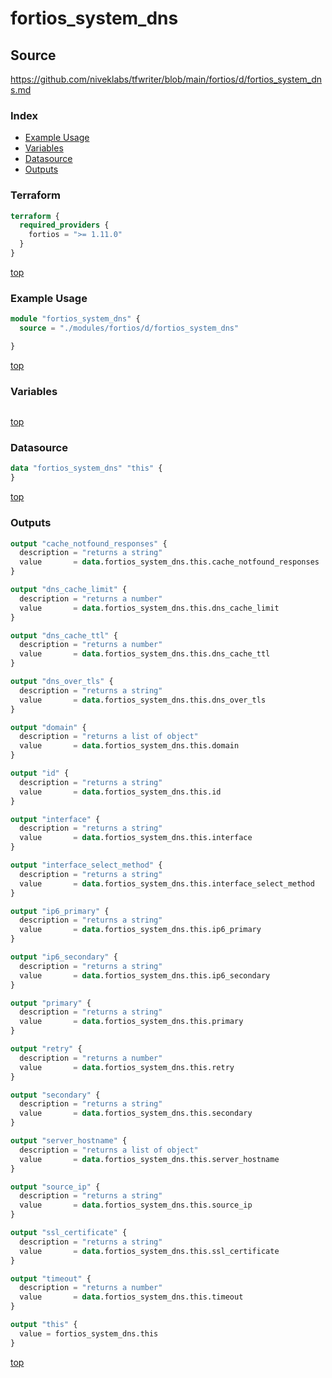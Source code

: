 # fortios_system_dns

## Source

https://github.com/niveklabs/tfwriter/blob/main/fortios/d/fortios_system_dns.md

### Index

- [Example Usage](#example-usage)
- [Variables](#variables)
- [Datasource](#datasource)
- [Outputs](#outputs)

### Terraform

```terraform
terraform {
  required_providers {
    fortios = ">= 1.11.0"
  }
}
```

[top](#index)

### Example Usage

```terraform
module "fortios_system_dns" {
  source = "./modules/fortios/d/fortios_system_dns"

}
```

[top](#index)

### Variables

```terraform
```

[top](#index)

### Datasource

```terraform
data "fortios_system_dns" "this" {
}
```

[top](#index)

### Outputs

```terraform
output "cache_notfound_responses" {
  description = "returns a string"
  value       = data.fortios_system_dns.this.cache_notfound_responses
}

output "dns_cache_limit" {
  description = "returns a number"
  value       = data.fortios_system_dns.this.dns_cache_limit
}

output "dns_cache_ttl" {
  description = "returns a number"
  value       = data.fortios_system_dns.this.dns_cache_ttl
}

output "dns_over_tls" {
  description = "returns a string"
  value       = data.fortios_system_dns.this.dns_over_tls
}

output "domain" {
  description = "returns a list of object"
  value       = data.fortios_system_dns.this.domain
}

output "id" {
  description = "returns a string"
  value       = data.fortios_system_dns.this.id
}

output "interface" {
  description = "returns a string"
  value       = data.fortios_system_dns.this.interface
}

output "interface_select_method" {
  description = "returns a string"
  value       = data.fortios_system_dns.this.interface_select_method
}

output "ip6_primary" {
  description = "returns a string"
  value       = data.fortios_system_dns.this.ip6_primary
}

output "ip6_secondary" {
  description = "returns a string"
  value       = data.fortios_system_dns.this.ip6_secondary
}

output "primary" {
  description = "returns a string"
  value       = data.fortios_system_dns.this.primary
}

output "retry" {
  description = "returns a number"
  value       = data.fortios_system_dns.this.retry
}

output "secondary" {
  description = "returns a string"
  value       = data.fortios_system_dns.this.secondary
}

output "server_hostname" {
  description = "returns a list of object"
  value       = data.fortios_system_dns.this.server_hostname
}

output "source_ip" {
  description = "returns a string"
  value       = data.fortios_system_dns.this.source_ip
}

output "ssl_certificate" {
  description = "returns a string"
  value       = data.fortios_system_dns.this.ssl_certificate
}

output "timeout" {
  description = "returns a number"
  value       = data.fortios_system_dns.this.timeout
}

output "this" {
  value = fortios_system_dns.this
}
```

[top](#index)